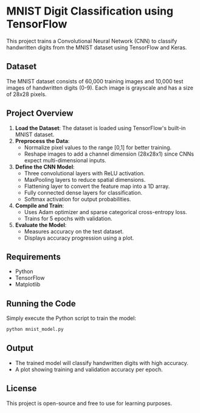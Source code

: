 # MNIST Digit Classification using TensorFlow

This project trains a Convolutional Neural Network (CNN) to classify handwritten digits from the MNIST dataset using TensorFlow and Keras.

## Dataset
The MNIST dataset consists of 60,000 training images and 10,000 test images of handwritten digits (0-9). Each image is grayscale and has a size of 28x28 pixels.

## Project Overview
1. **Load the Dataset**: The dataset is loaded using TensorFlow's built-in MNIST dataset.
2. **Preprocess the Data**:
   - Normalize pixel values to the range [0,1] for better training.
   - Reshape images to add a channel dimension (28x28x1) since CNNs expect multi-dimensional inputs.
3. **Define the CNN Model**:
   - Three convolutional layers with ReLU activation.
   - MaxPooling layers to reduce spatial dimensions.
   - Flattening layer to convert the feature map into a 1D array.
   - Fully connected dense layers for classification.
   - Softmax activation for output probabilities.
4. **Compile and Train**:
   - Uses Adam optimizer and sparse categorical cross-entropy loss.
   - Trains for 5 epochs with validation.
5. **Evaluate the Model**:
   - Measures accuracy on the test dataset.
   - Displays accuracy progression using a plot.

## Requirements
- Python
- TensorFlow
- Matplotlib

## Running the Code
Simply execute the Python script to train the model:
```bash
python mnist_model.py
```

## Output
- The trained model will classify handwritten digits with high accuracy.
- A plot showing training and validation accuracy per epoch.

## License
This project is open-source and free to use for learning purposes.

